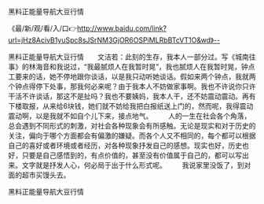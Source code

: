 黑料正能量导航大豆行情

《最/新/观/看/入/口👉http://www.baidu.com/link?url=jHz8AcivB1yuSpc8sJSrNM3GjOR6OSPiMLRbBTcVT1O&wd》--

黑料正能量导航大豆行情　　文洁若：此刻的生存，我本人一部分过。写《城南往事》的林海音和我说过，“我最腻烦人在我暂时晃”，我也腻烦人在我暂时晃，钟点工要来的话，她不停地跟你谈话，以是我只动听她谈话。假如来两个钟点，我就两个钟点得停下处事，那我何必来呢？由于我本人不妨做家事啊。我也不许说你只许干活不许谈话，那这不是扯吗？我也不要姨妈，我本人干，还不妨震动震动。再有下楼取报，从来给6块钱，她们就不妨给我把白报纸送上门的，然而呢，我得震动震动啊，以是我就不如自个儿下来，接点地气。
　　人的一生在社会各个角落，总会遇到不同形式的刺激，对社会各种现象会有所感触。无论是现实和对于历史的关注，偏向于哪个方面都会有偏激的嫌疑。而各个人又不相同的，每个都可以根据自己的喜好或者环境或者经历，对各种现象抒发自己的感想。现实也好，历史也好，只要是自己感悟到的，有点价值的，甚至没有价值属于自己的，都可以写出来。文字就是抒发人心，何必局于出于什么形式呢。
　　我说家里没饭了，到对面的超市买馒头去。





黑料正能量导航大豆行情
